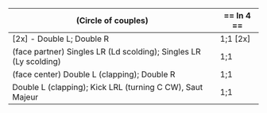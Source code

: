 |(Circle of couples) | == In 4 == |
|----|-----|
|[2x] - Double L; Double R |1;1 [2x]| 
|(face partner) Singles LR (Ld scolding); Singles LR (Ly scolding)|1;1|
|(face center) Double L (clapping); Double R |1;1|
|Double L (clapping); Kick LRL (turning C CW), Saut Majeur |1;1|
